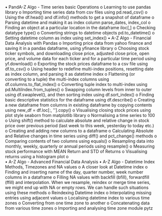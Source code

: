 •	PandA-Z Algo  - Time series basic Operations
o	Learning to use pandas library
o	Importing time series data from csv files using pd.read_csv()
o	Using the df.head() and df.info() methods to get a snapshot of dataframe
o	Parsing datetime and making it as index column parse_dates, index_col
o	Finding an object at a particular location in the dataframe iloc[,]
o	Checking datatype type()
o	Converting strings to datetime objects pd.to_datetime()
o	Setting datetime column as index using set_index()
•	A-Z Algo  - Financial Data Analysis with Pandas
o	Importing price data from yahoo finance and saving it in a pandas dataframe, using yfinance library
o	Choosing stock ticker symbols, and downloading close price, adjusted close price, open price, and volume data for each ticker and for a particular time period using yf.download()
o	Exporting the stock prices dataframe to a csv file using df.to_csv()
o	Using header to redefine multi-index positions, resetting date as index column, and parsing it as datetime index
o	Flattening (or converting to a tuple) the multi-index columns using df.columns.to_flat_index()
o	Converting tuple index to multi-index using pd.MultiIndex.from_tuples()
o	Swapping column levels from inner to outer using df.swaplevel(), and then sorting index using df.sort_index()
o	Finding basic descriptive statistics for the dataframe using df.describe()
o	Creating a new dataframe from columns in existing dataframe by copying contents using new_df = df.loc[:, ''].copy()
o	Visualising closing stock prices using plot style seaborn from matplotlib library
o	Normalising a time series to 100
o	Using shift() method to calculate absolute and relative change in stock price over previous period (last week to this week, yesterday to today etc.)
o	Creating and adding new columns to a dataframe
o	Calculating Absolute and Relative changes in time series using diff() and pct_change() methods
o	Comparing contents of two columns using equals()
o	Resampling data into monthly, weekly, quarterly or annual periods using resample()
o	Measuring stock performance with MEAN Return and STD of Returns
o	Visualising returns using a histogram plot
o	
•	A-Z Algo  -  Advanced Financial Data Analysis
•	A-Z Algo  - Datetime Index Methods, Timezones and NA values
o	A closer look at Datetime index
o	Finding and inserting name of the day, quarter number, week number columns in a dataframe
o	Filling NA values with backfill (bfill), forwardfill (ffill) and interpolation. When we resample, reindex or merge time series, we might end up with NA or empty rows. We can handle such situations using these methods
o	Reindexing Datetime index
o	Interpolating missing entries using adjacent values
o	Localising datetime index to various time zones
o	Converting from one time zone to another
o	Concatenating data from various time zones
o	Importing and analysing time zone module pytz
